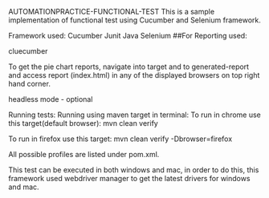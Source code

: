 AUTOMATIONPRACTICE-FUNCTIONAL-TEST
This is a sample implementation of functional test using Cucumber and Selenium framework.

Framework used:
Cucumber
Junit
Java
Selenium
##For Reporting used:

cluecumber

To get the pie chart reports, navigate into target and to generated-report and access report (index.html) in any of the displayed browsers on top right hand corner.

headless mode - optional

Running tests:
Running using maven target in terminal:
To run in chrome use this target(default browser): mvn clean verify

To run in firefox use this target: mvn clean verify -Dbrowser=firefox

All possible profiles are listed under pom.xml.

This test can be executed in both windows and mac, in order to do this, this framework used webdriver manager to get the latest drivers for windows and mac.